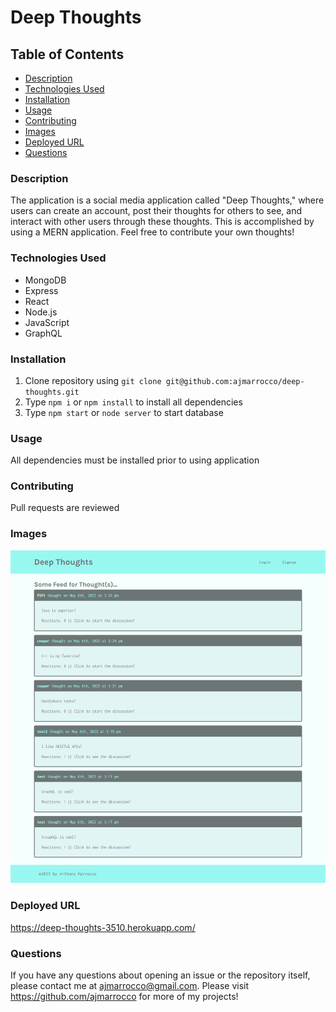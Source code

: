 # Deep Thoughts

## Table of Contents
* [Description](#description)
* [Technologies Used](#technologies-used)
* [Installation](#installation)
* [Usage](#usage)
* [Contributing](#contributing)
* [Images](#images)
* [Deployed URL](#deployed-url)
* [Questions](#questions)

### Description
The application is a social media application called "Deep Thoughts," where users can create an account, post their thoughts for others to see, and interact with other users through these thoughts.  This is accomplished by using a MERN application. Feel free to contribute your own thoughts!

### Technologies Used
* MongoDB
* Express
* React
* Node.js
* JavaScript
* GraphQL

### Installation
1. Clone repository using `git clone git@github.com:ajmarrocco/deep-thoughts.git`
2. Type `npm i` or `npm install` to install all dependencies
3. Type `npm start` or `node server` to start database

### Usage 
All dependencies must be installed prior to using application

### Contributing 
Pull requests are reviewed

### Images
![alt text](images/homepage.png)

### Deployed URL
https://deep-thoughts-3510.herokuapp.com/

### Questions
If you have any questions about opening an issue or the repository itself, please contact me at ajmarrocco@gmail.com. Please visit https://github.com/ajmarrocco for more of my projects!